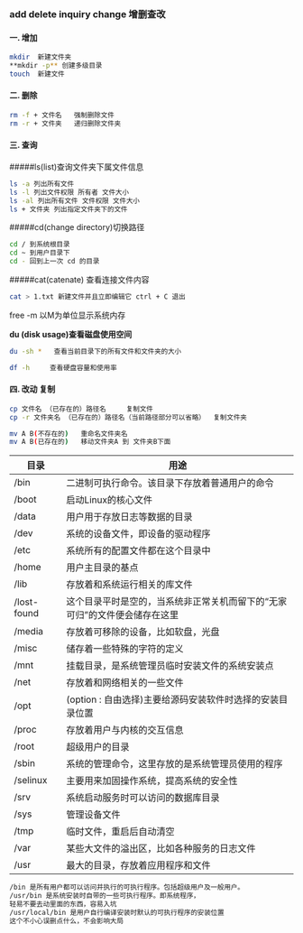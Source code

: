 ### add delete inquiry change 增删查改
#### 一. 增加
```bash
mkdir  新建文件夹 
**mkdir -p** 创建多级目录 
touch  新建文件
```
#### 二. 删除
```bash
rm -f + 文件名   强制删除文件 
rm -r + 文件夹   递归删除文件夹
```
#### 三. 查询
#####ls(list)查询文件夹下属文件信息
```bash
ls -a 列出所有文件
ls -l 列出文件权限 所有者 文件大小 
ls -al 列出所有文件 文件权限 文件大小   
ls + 文件夹 列出指定文件夹下的文件
```
#####cd(change directory)切换路径
```bash
cd / 到系统根目录
cd ~ 到用户目录下
cd - 回到上一次 cd 的目录
```
#####cat(catenate)  查看连接文件内容
```bash
cat > 1.txt 新建文件并且立即编辑它 ctrl + C 退出
```
free -m 以M为单位显示系统内存

**du (disk usage)查看磁盘使用空间**

```bash
du -sh *   查看当前目录下的所有文件和文件夹的大小
``` 
```bash
df -h     查看硬盘容量和使用率
```



#### 四. 改动 复制 
```bash
cp 文件名 （已存在的）路径名     复制文件
cp -r 文件夹名 （已存在的）路径名（当前路径部分可以省略）  复制文件夹

mv A B(不存在的)   重命名文件夹名
mv A B(已存在的)   移动文件夹A 到 文件夹B下面
```

|目录|用途|
|---|---|
|/bin|	二进制可执行命令。该目录下存放着普通用户的命令|
|/boot|	启动Linux的核心文件
|/data|	用户用于存放日志等数据的目录
|/dev|	系统的设备文件，即设备的驱动程序
/etc|	系统所有的配置文件都在这个目录中
/home|	用户主目录的基点
/lib|	存放着和系统运行相关的库文件
/lost-found|	这个目录平时是空的，当系统非正常关机而留下的“无家可归”的文件便会储存在这里
/media|	存放着可移除的设备，比如软盘，光盘
/misc|	储存着一些特殊的字符的定义
/mnt|	挂载目录，是系统管理员临时安装文件的系统安装点
/net|	存放着和网络相关的一些文件
/opt|	(option : 自由选择)主要给源码安装软件时选择的安装目录位置
/proc|	存放着用户与内核的交互信息
/root|	超级用户的目录
/sbin|	系统的管理命令，这里存放的是系统管理员使用的程序
/selinux|	主要用来加固操作系统，提高系统的安全性
/srv|	系统启动服务时可以访问的数据库目录
/sys|	管理设备文件
/tmp|	临时文件，重启后自动清空
/var|	某些大文件的溢出区，比如各种服务的日志文件
/usr|	最大的目录，存放着应用程序和文件

```bash
/bin 是所有用户都可以访问并执行的可执行程序。包括超级用户及一般用户。
/usr/bin 是系统安装时自带的一些可执行程序。即系统程序，
轻易不要去动里面的东西，容易入坑
/usr/local/bin 是用户自行编译安装时默认的可执行程序的安装位置
这个不小心误删点什么，不会影响大局
```